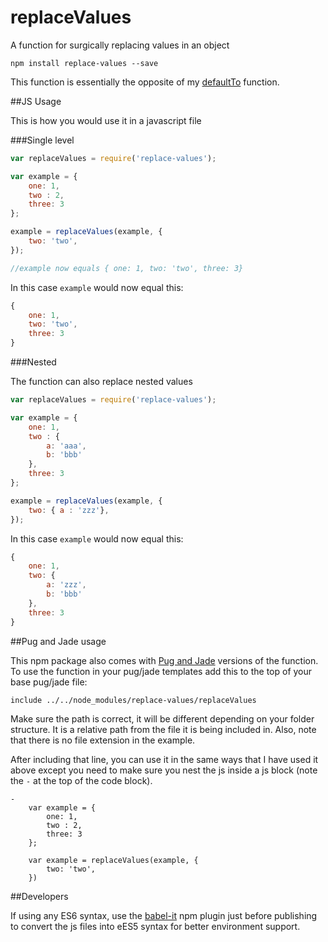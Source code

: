 # replaceValues

A function for surgically replacing values in an object

`````
npm install replace-values --save
`````

This function is essentially the opposite of my [defaultTo](https://www.npmjs.com/package/default-to) function.

##JS Usage

This is how you would use it in a javascript file

###Single level

`````js
var replaceValues = require('replace-values');

var example = {
    one: 1,
    two : 2,
    three: 3
};

example = replaceValues(example, {
    two: 'two',
});

//example now equals { one: 1, two: 'two', three: 3}
`````

In this case `example` would now equal this:

`````js
{
    one: 1,
    two: 'two',
    three: 3
}
`````

###Nested

The function can also replace nested values

`````js
var replaceValues = require('replace-values');

var example = {
    one: 1,
    two : {
        a: 'aaa',
        b: 'bbb'
    },
    three: 3
};

example = replaceValues(example, {
    two: { a : 'zzz'},
});
`````

In this case `example` would now equal this:

`````js
{
    one: 1,
    two: {
        a: 'zzz',
        b: 'bbb'
    },
    three: 3
}
`````

##Pug and Jade usage

This npm package also comes with [Pug and Jade](https://pugjs.org/api/getting-started.html) versions of the function. To use the function in your pug/jade templates add this to the top of your base pug/jade file:

`````jade
include ../../node_modules/replace-values/replaceValues
`````

Make sure the path is correct, it will be different depending on your folder structure. It is a relative path from the file it is being included in. Also, note that there is no file extension in the example.

After including that line, you can use it in the same ways that I have used it above except you need to make sure you nest the js inside a js block (note the `-` at the top of the code block).

``````jade
-
    var example = {
        one: 1,
        two : 2,
        three: 3
    };

    var example = replaceValues(example, {
        two: 'two',
    })
``````

##Developers

If using any ES6 syntax, use the [babel-it](https://github.com/IonicaBizau/babel-it) npm plugin just before publishing to convert the js files into eES5 syntax for better environment support.